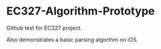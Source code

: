 EC327-Algorithm-Prototype
=========================

Github test for EC327 project.

Also demonstrates a basic parsing algorthm on iOS.
